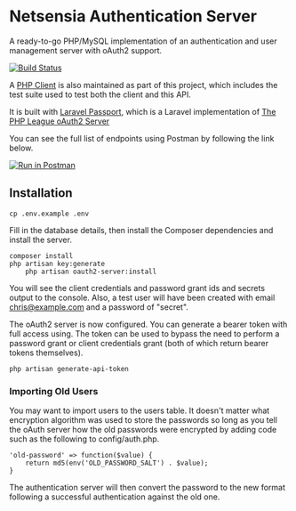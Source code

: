 # Netsensia Authentication Server

A ready-to-go PHP/MySQL implementation of an authentication and user management server with oAuth2 support.

[![Build Status](https://travis-ci.org/chris-moreton/oauth2-server.svg?branch=master)](https://travis-ci.org/chris-moreton/oauth2-server)

A [PHP Client](https://github.com/chris-moreton/oauth-server-php-client) is also maintained as part of this project, which includes the test suite used to test both the client and this API. 

It is built with [Laravel Passport](https://github.com/laravel/passport), which is a Laravel implementation of [The PHP League oAuth2 Server](https://github.com/thephpleague/oauth2-server)

You can see the full list of endpoints using Postman by following the link below.

[![Run in Postman](https://run.pstmn.io/button.svg)](https://app.getpostman.com/run-collection/4a81ed8ddf3476d5eb91)

## Installation

	cp .env.example .env
	
Fill in the database details, then install the Composer dependencies and install the server.

	composer install
	php artisan key:generate
        php artisan oauth2-server:install
	
You will see the client credentials and password grant ids and secrets output to the console. Also, a test user will have been created with email chris@example.com and a password of "secret".
	
The oAuth2 server is now configured. You can generate a bearer token with full access using. The token can be used to bypass the need
to perform a password grant or client credentials grant (both of which return bearer tokens themselves).

	php artisan generate-api-token
  
### Importing Old Users

You may want to import users to the users table. It doesn't matter what encryption algorithm was used to store the passwords so long as you tell the oAuth server how the old passwords were encrypted by adding code such as the following to config/auth.php.

    'old-password' => function($value) {
        return md5(env('OLD_PASSWORD_SALT') . $value);
    }
    
The authentication server will then convert the password to the new format following a successful authentication against the old one.
